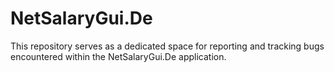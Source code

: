 # NetSalaryGui.De
This repository serves as a dedicated space for reporting and tracking bugs encountered within the NetSalaryGui.De application.
